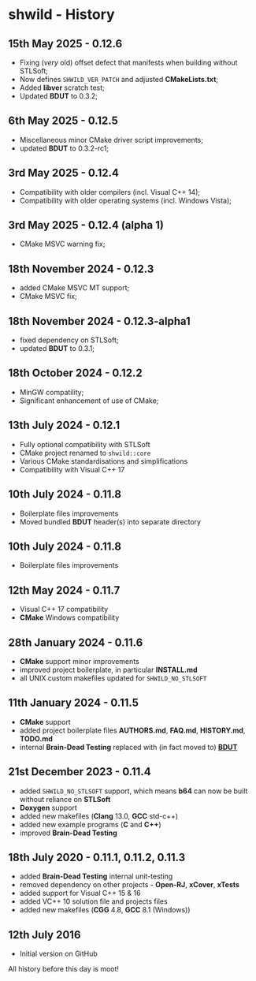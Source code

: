 # shwild - History


## 15th May 2025 - 0.12.6

* Fixing (_very_ old) offset defect that manifests when building without STLSoft;
* Now defines `SHWILD_VER_PATCH` and adjusted **CMakeLists.txt**;
* Added **libver** scratch test;
* Updated **BDUT** to 0.3.2;


## 6th May 2025 - 0.12.5

* Miscellaneous minor CMake driver script improvements;
* updated **BDUT** to 0.3.2-rc1;


## 3rd May 2025 - 0.12.4

* Compatibility with older compilers (incl. Visual C++ 14);
* Compatibility with older operating systems (incl. Windows Vista);


## 3rd May 2025 - 0.12.4 (alpha 1)

* CMake MSVC warning fix;


## 18th November 2024 - 0.12.3

* added CMake MSVC MT support;
* CMake MSVC fix;


## 18th November 2024 - 0.12.3-alpha1

* fixed dependency on STLSoft;
* updated **BDUT** to 0.3.1;


## 18th October 2024 - 0.12.2

* MinGW compatility;
* Significant enhancement of use of CMake;


## 13th July 2024 - 0.12.1

* Fully optional compatibility with STLSoft
* CMake project renamed to `shwild::core`
* Various CMake standardisations and simplifications
* Compatibility with Visual C++ 17


## 10th July 2024 - 0.11.8

* Boilerplate files improvements
* Moved bundled **BDUT** header(s) into separate directory


## 10th July 2024 - 0.11.8

* Boilerplate files improvements


## 12th May 2024 - 0.11.7

* Visual C++ 17 compatibility
* **CMake** Windows compatibility


## 28th January 2024 - 0.11.6

* **CMake** support minor improvements
* improved project boilerplate, in particular **INSTALL.md**
* all UNIX custom makefiles updated for `SHWILD_NO_STLSOFT`


## 11th January 2024 - 0.11.5

* **CMake** support
* added project boilerplate files **AUTHORS.md**, **FAQ.md**, **HISTORY.md**, **TODO.md**
* internal **Brain-Dead Testing** replaced with (in fact moved to) [**BDUT**](https://github.com/synesissoftware/BDUT)


## 21st December 2023 - 0.11.4

* added `SHWILD_NO_STLSOFT` support, which means **b64** can now be built without reliance on **STLSoft**
* **Doxygen** support
* added new makefiles (**Clang** 13.0, **GCC** std-c++)
* added new example programs (**C** and **C++**)
* improved **Brain-Dead Testing**


## 18th July 2020 - 0.11.1, 0.11.2, 0.11.3

* added **Brain-Dead Testing** internal unit-testing
* removed dependency on other projects - **Open-RJ**, **xCover**, **xTests**
* added support for Visual C++ 15 & 16
* added VC++ 10 solution file and projects files
* added new makefiles (**CGG** 4.8, **GCC** 8.1 (Windows))


## 12th July 2016

* Initial version on GitHub


All history before this day is moot!


<!-- ########################### end of file ########################### -->

